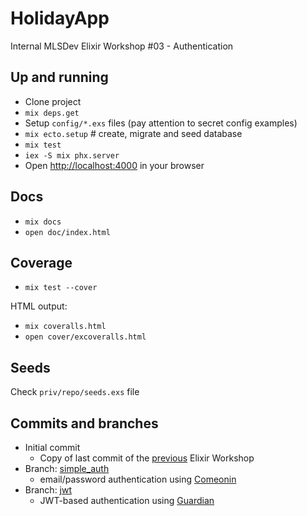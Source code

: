# HolidayApp

Internal MLSDev Elixir Workshop #03 - Authentication

## Up and running

* Clone project
* `mix deps.get`
* Setup `config/*.exs` files (pay attention to secret config examples)
* `mix ecto.setup` # create, migrate and seed database
* `mix test`
* `iex -S mix phx.server`
* Open [http://localhost:4000](http://localhost:4000) in your browser

## Docs

* `mix docs`
* `open doc/index.html`

## Coverage

* `mix test --cover`

HTML output:
* `mix coveralls.html`
* `open cover/excoveralls.html`

## Seeds

Check `priv/repo/seeds.exs` file

## Commits and branches

* Initial commit
   - Copy of last commit of the [previous](https://github.com/MLSDev/elixir-workshop-02) Elixir Workshop
* Branch: [simple_auth](https://github.com/MLSDev/elixir-workshop-03/tree/simple_auth)
   - email/password authentication using [Comeonin](https://github.com/riverrun/comeonin)
* Branch: [jwt](https://github.com/MLSDev/elixir-workshop-03/tree/jwt)
   - JWT-based authentication using [Guardian](https://github.com/ueberauth/guardian)
